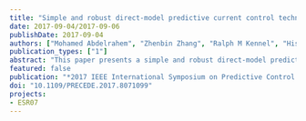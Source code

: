 ```yaml
---
title: "Simple and robust direct-model predictive current control technique for PMSGs in variable-speed wind turbines"
date: 2017-09-04/2017-09-06
publishDate: 2017-09-04
authors: ["Mohamed Abdelrahem", "Zhenbin Zhang", "Ralph M Kennel", "Hisham Eldeeb", "Christoph M Hackl"]
publication_types: ["1"]
abstract: "This paper presents a simple and robust direct-model predictive current control (DMPCC) scheme for surface-mounted permanent-magnet synchronous generators (PMSGs) in variable-speed wind turbines (VSWTs). The proposed DMPCC is based on computing the reference voltage vector (VV) directly from the demanded reference current using a deadbeat-like function. Then, the location of this reference VV is identified based on its angle. Finally, a certain cost function is evaluated for only three times to get the optimal voltage vector to be applied in the next sampling instant. However, the proposed DMPCC is a model-based control system, and accordingly, sensitive to parameter variations of the PMSG. To mitigate such limitation, a simple observer is designed to enhance the robustness of the proposed DMPCC scheme to variations of the PMSG parameters. The proposed DMPCC strategy has been experimentally implemented and its performance has been compared with that of the conventional DMPCC."
featured: false
publication: "*2017 IEEE International Symposium on Predictive Control of Electrical Drives and Power Electronics (PRECEDE)*"
doi: "10.1109/PRECEDE.2017.8071099"
projects:
- ESR07
---
```


